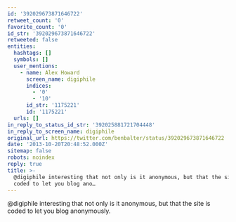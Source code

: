 ```yaml
---
id: '392029673871646722'
retweet_count: '0'
favorite_count: '0'
id_str: '392029673871646722'
retweeted: false
entities:
  hashtags: []
  symbols: []
  user_mentions:
    - name: Alex Howard
      screen_name: digiphile
      indices:
        - '0'
        - '10'
      id_str: '1175221'
      id: '1175221'
  urls: []
in_reply_to_status_id_str: '392025881721704448'
in_reply_to_screen_name: digiphile
original_url: https://twitter.com/benbalter/status/392029673871646722
date: '2013-10-20T20:48:52.000Z'
sitemap: false
robots: noindex
reply: true
title: >-
  @digiphile interesting that not only is it anonymous, but that the site is
  coded to let you blog ano…
---
```


@digiphile interesting that not only is it anonymous, but that the site is coded to let you blog anonymously.